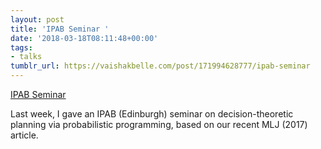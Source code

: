 ```yaml
---
layout: post
title: 'IPAB Seminar '
date: '2018-03-18T08:11:48+00:00'
tags:
- talks
tumblr_url: https://vaishakbelle.com/post/171994628777/ipab-seminar
---
```

[IPAB Seminar](http://web.inf.ed.ac.uk/ipab/events/ipabseminar-15-03-2018)  

Last week, I gave an IPAB (Edinburgh) seminar on decision-theoretic planning via probabilistic programming, based on our recent MLJ (2017) article.

